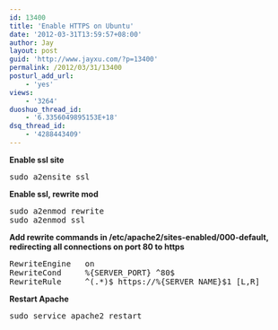 ```yaml
---
id: 13400
title: 'Enable HTTPS on Ubuntu'
date: '2012-03-31T13:59:57+08:00'
author: Jay
layout: post
guid: 'http://www.jayxu.com/?p=13400'
permalink: /2012/03/31/13400
posturl_add_url:
    - 'yes'
views:
    - '3264'
duoshuo_thread_id:
    - '6.3356049895153E+18'
dsq_thread_id:
    - '4288443409'
---
```


<b>Enable ssl site</b>
<pre class="lang:shell decode:1 " >
sudo a2ensite ssl
</pre>

<b>Enable ssl, rewrite mod</b>
<pre class="lang:shell decode:1 " >
sudo a2enmod rewrite
sudo a2enmod ssl
</pre>

<b>Add rewrite commands in /etc/apache2/sites-enabled/000-default, redirecting all connections on port 80 to https</b>
<pre class="lang:shell decode:1 " >
RewriteEngine   on
RewriteCond     %{SERVER_PORT} ^80$
RewriteRule     ^(.*)$ https://%{SERVER_NAME}$1 [L,R]
</pre>

<b>Restart Apache</b>
<pre class="lang:shell decode:1 " >
sudo service apache2 restart
</pre>
